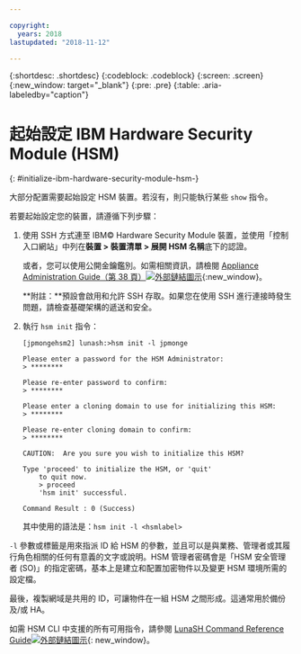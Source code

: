 ```yaml
---

copyright:
  years: 2018
lastupdated: "2018-11-12"

---
```


{:shortdesc: .shortdesc}
{:codeblock: .codeblock}
{:screen: .screen}
{:new_window: target="_blank"}
{:pre: .pre}
{:table: .aria-labeledby="caption"}

# 起始設定 IBM Hardware Security Module (HSM)
{: #initialize-ibm-hardware-security-module-hsm-}

大部分配置需要起始設定 HSM 裝置。若沒有，則只能執行某些 `show` 指令。

若要起始設定您的裝置，請遵循下列步驟：

1.	使用 SSH 方式連至 IBM© Hardware Security Module 裝置，並使用「控制入口網站」中列在**裝置 > 裝置清單 > 展開 HSM 名稱**底下的認證。

	或者，您可以使用公開金鑰鑑別。如需相關資訊，請檢閱 [Appliance Administration Guide（第 38 頁）![外部鏈結圖示](../../icons/launch-glyph.svg "外部鏈結圖示")](https://public.dhe.ibm.com/cloud/bluemix/network/vpx/appliance_administration_guide.pdf){:new_window}。

	**附註：**預設會啟用和允許 SSH 存取。如果您在使用 SSH 進行連接時發生問題，請檢查基礎架構的遞送和安全。

2. 執行 `hsm init` 指令：

	```
	[jpmongehsm2] lunash:>hsm init -l jpmonge

	Please enter a password for the HSM Administrator:
	> ********

	Please re-enter password to confirm:
	> ********

	Please enter a cloning domain to use for initializing this HSM:
	> ********

	Please re-enter cloning domain to confirm:
	> ********

	CAUTION:  Are you sure you wish to initialize this HSM?

	Type 'proceed' to initialize the HSM, or 'quit'
		to quit now.
		> proceed
		'hsm init' successful.

	Command Result : 0 (Success)
  	```

	其中使用的語法是：`hsm init -l <hsmlabel>`

`-l` 參數或標籤是用來指派 ID 給 HSM 的參數，並且可以是與業務、管理者或其履行角色相關的任何有意義的文字或說明。HSM 管理者密碼會是「HSM 安全管理者 (SO)」的指定密碼，基本上是建立和配置加密物件以及變更 HSM 環境所需的設定檔。

最後，複製網域是共用的 ID，可讓物件在一組 HSM 之間形成。這通常用於備份及/或 HA。

如需 HSM CLI 中支援的所有可用指令，請參閱 [LunaSH Command Reference Guide![外部鏈結圖示](../../icons/launch-glyph.svg "外部鏈結圖示")](https://public.dhe.ibm.com/cloud/bluemix/network/vpx/lunash_command_reference_guide.pdf){: new_window}。
